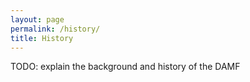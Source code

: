 ```yaml
---
layout: page
permalink: /history/
title: History
---
```


TODO: explain the background and history of the DAMF
